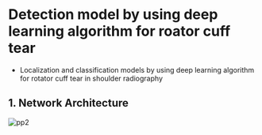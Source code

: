 # Detection model by using deep learning algorithm for roator cuff tear
- Localization and classification models by using deep learning algorithm for rotator cuff tear in shoulder radiography

## 1. Network Architecture
![pp2](https://user-images.githubusercontent.com/49828672/102977849-ecee4e80-4546-11eb-9670-92ad8af19fd9.png)


